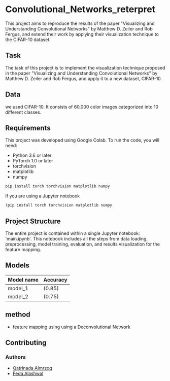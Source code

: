 # Convolutional_Networks_reterpret
This project aims to reproduce the results of the paper "Visualizing and Understanding Convolutional Networks" by Matthew D. Zeiler and Rob Fergus, and extend their work by applying their visualization technique to the CIFAR-10 dataset.

## Task
The task of this project is to implement the visualization technique proposed in the paper "Visualizing and Understanding Convolutional Networks" by Matthew D. Zeiler and Rob Fergus, and apply it to a new dataset, CIFAR-10.

## Data
we used CIFAR-10. It consists of 60,000 color images categorized into 10 different classes.

## Requirements
This project was developed using Google Colab. To run the code, you will need:
* Python 3.6 or later
* PyTorch 1.0 or later
* torchvision
* matplotlib
* numpy

 ```sh
pip install torch torchvision matplotlib numpy
  ```
If you are using a Jupyter notebook
 ```sh
 !pip install torch torchvision matplotlib numpy
  ```
  ## Project Structure
  The entire project is contained within a single Jupyter notebook: 'main.ipynb'. This notebook includes all the steps from data loading, preprocessing, model training, evaluation, and results visualization for the feature mapping.

## Models
| Model name | Accuracy |
|------------|----------|
| model_1| (0.85) |
| model_2 | (0.75) |
## method
* feature mapping using using a Deconvolutional Network

## Contributing
### Authors
- [Qatrlnada Almrzoq]()
- [Feda Alashwal]()

